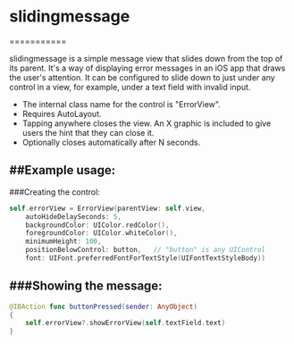 # slidingmessage
===========

slidingmessage is a simple message view that slides down from the top of its parent. It's a way of displaying error messages in an iOS app that draws the user's attention. It can be configured to slide down to just under any control in a view, for example, under a text field with invalid input.

- The internal class name for the control is "ErrorView". 
- Requires AutoLayout. 
- Tapping anywhere closes the view. An X graphic is included to give users the hint that they can close it.
- Optionally closes automatically after N seconds.


##Example usage:
--------------

###Creating the control:
```swift
self.errorView = ErrorView(parentView: self.view,
    autoHideDelaySeconds: 5,
    backgroundColor: UIColor.redColor(),
    foregroundColor: UIColor.whiteColor(),
    minimumHeight: 100,
    positionBelowControl: button,   // "button" is any UIControl
    font: UIFont.preferredFontForTextStyle(UIFontTextStyleBody))
```

###Showing the message:
-------------------
```swift
@IBAction func buttonPressed(sender: AnyObject)
{
    self.errorView?.showErrorView(self.textField.text)
}
```

